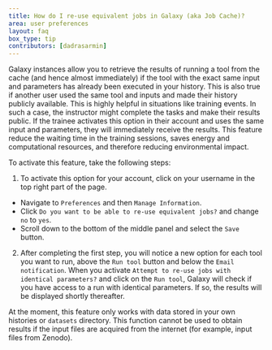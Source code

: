 ```yaml
---
title: How do I re-use equivalent jobs in Galaxy (aka Job Cache)?
area: user preferences
layout: faq
box_type: tip
contributors: [dadrasarmin]
---
```


Galaxy instances allow you to retrieve the results of running a tool from the cache (and hence almost immediately) if the tool with the exact same input and parameters has already been executed in your history. 
This is also true if another user used the same tool and inputs and made their history publicly available.
This is highly helpful in situations like training events. In such a case, the instructor might complete the tasks and make their results public. 
If the trainee activates this option in their account and uses the same input and parameters, they will immediately receive the results. This feature reduce the waiting time in the training sessions,
saves energy and computational resources, and therefore reducing environmental impact.

To activate this feature, take the following steps:

1. To activate this option for your account, click on your username in the top right part of the page.
- Navigate to `Preferences` and then `Manage Information`.
- Click `Do you want to be able to re-use equivalent jobs?` and change `no` to `yes`.
- Scroll down to the bottom of the middle panel and select the `Save` button.
2. After completing the first step, you will notice a new option for each tool you want to run, above the `Run tool` button and below the `Email notification`. When you activate `Attempt to re-use jobs with identical parameters?`
  and click on the `Run tool`, Galaxy will check if you have access to a run with identical parameters. If so, the results will be displayed shortly thereafter.

At the moment, this feature only works with data stored in your own histories or `datasets` directory.
This function cannot be used to obtain results if the input files are acquired from the internet (for example, input files from Zenodo).
